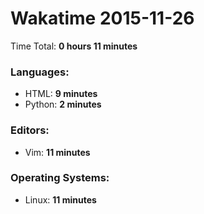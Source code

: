 # Wakatime 2015-11-26

Time Total: **0 hours 11 minutes**

### Languages:
- HTML: **9 minutes** 
- Python: **2 minutes** 

### Editors:
- Vim: **11 minutes** 

### Operating Systems:
- Linux: **11 minutes** 

